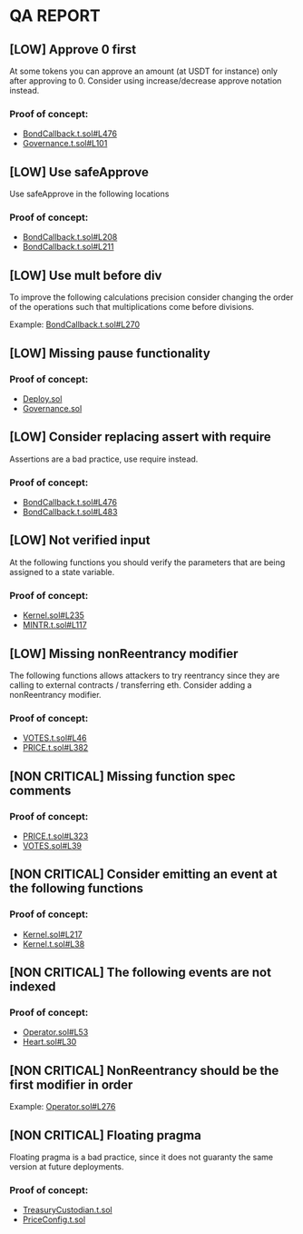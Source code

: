 
# QA REPORT

## [LOW] Approve 0 first
At some tokens you can approve an amount (at USDT for instance) only after approving to 0. Consider using increase/decrease approve notation instead.

### Proof of concept:
- [BondCallback.t.sol#L476](https://github.com/code-423n4/2022-08-olympus/tree/main/src/test/policies/BondCallback.t.sol#L476)
- [Governance.t.sol#L101](https://github.com/code-423n4/2022-08-olympus/tree/main/src/test/policies/Governance.t.sol#L101)

## [LOW] Use safeApprove
Use safeApprove in the following locations

### Proof of concept:
- [BondCallback.t.sol#L208](https://github.com/code-423n4/2022-08-olympus/tree/main/src/test/policies/BondCallback.t.sol#L208)
- [BondCallback.t.sol#L211](https://github.com/code-423n4/2022-08-olympus/tree/main/src/test/policies/BondCallback.t.sol#L211)

## [LOW] Use mult before div
To improve the following calculations precision consider changing the order of the operations such that multiplications come before divisions.

Example: [BondCallback.t.sol#L270](https://github.com/code-423n4/2022-08-olympus/tree/main/src/test/policies/BondCallback.t.sol#L270)

## [LOW] Missing pause functionality


### Proof of concept:
- [Deploy.sol](https://github.com/code-423n4/2022-08-olympus/tree/main/src/scripts/Deploy.sol)
- [Governance.sol](https://github.com/code-423n4/2022-08-olympus/tree/main/src/policies/Governance.sol)

## [LOW] Consider replacing assert with require
Assertions are a bad practice, use require instead.

### Proof of concept:
- [BondCallback.t.sol#L476](https://github.com/code-423n4/2022-08-olympus/tree/main/src/test/policies/BondCallback.t.sol#L476)
- [BondCallback.t.sol#L483](https://github.com/code-423n4/2022-08-olympus/tree/main/src/test/policies/BondCallback.t.sol#L483)

## [LOW] Not verified input
At the following functions you should verify the parameters that are being assigned to a state variable.

### Proof of concept:
- [Kernel.sol#L235](https://github.com/code-423n4/2022-08-olympus/tree/main/src/Kernel.sol#L235)
- [MINTR.t.sol#L117](https://github.com/code-423n4/2022-08-olympus/tree/main/src/test/modules/MINTR.t.sol#L117)

## [LOW] Missing nonReentrancy modifier
The following functions allows attackers to try reentrancy since they are calling to external contracts / transferring eth. Consider adding a nonReentrancy modifier.

### Proof of concept:
- [VOTES.t.sol#L46](https://github.com/code-423n4/2022-08-olympus/tree/main/src/test/modules/VOTES.t.sol#L46)
- [PRICE.t.sol#L382](https://github.com/code-423n4/2022-08-olympus/tree/main/src/test/modules/PRICE.t.sol#L382)

## [NON CRITICAL] Missing function spec comments


### Proof of concept:
- [PRICE.t.sol#L323](https://github.com/code-423n4/2022-08-olympus/tree/main/src/test/modules/PRICE.t.sol#L323)
- [VOTES.sol#L39](https://github.com/code-423n4/2022-08-olympus/tree/main/src/modules/VOTES.sol#L39)

## [NON CRITICAL] Consider emitting an event at the following functions


### Proof of concept:
- [Kernel.sol#L217](https://github.com/code-423n4/2022-08-olympus/tree/main/src/Kernel.sol#L217)
- [Kernel.t.sol#L38](https://github.com/code-423n4/2022-08-olympus/tree/main/src/test/Kernel.t.sol#L38)

## [NON CRITICAL] The following events are not indexed


### Proof of concept:
- [Operator.sol#L53](https://github.com/code-423n4/2022-08-olympus/tree/main/src/policies/Operator.sol#L53)
- [Heart.sol#L30](https://github.com/code-423n4/2022-08-olympus/tree/main/src/policies/Heart.sol#L30)

## [NON CRITICAL] NonReentrancy should be the first modifier in order


Example: [Operator.sol#L276](https://github.com/code-423n4/2022-08-olympus/tree/main/src/policies/Operator.sol#L276)

## [NON CRITICAL] Floating pragma
Floating pragma is a bad practice, since it does not guaranty the same version at future deployments.

### Proof of concept:
- [TreasuryCustodian.t.sol](https://github.com/code-423n4/2022-08-olympus/tree/main/src/test/policies/TreasuryCustodian.t.sol)
- [PriceConfig.t.sol](https://github.com/code-423n4/2022-08-olympus/tree/main/src/test/policies/PriceConfig.t.sol)
